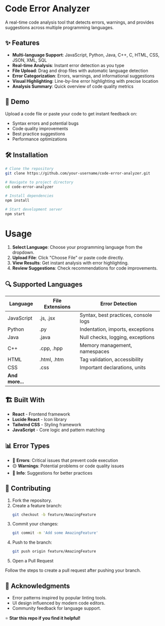 # Code Error Analyzer

A real-time code analysis tool that detects errors, warnings, and provides suggestions across multiple programming languages.

## ✨ Features

- **Multi-language Support**: JavaScript, Python, Java, C++, C, HTML, CSS, JSON, XML, SQL
- **Real-time Analysis**: Instant error detection as you type
- **File Upload**: Drag and drop files with automatic language detection
- **Error Categorization**: Errors, warnings, and informational suggestions
- **Visual Highlighting**: Line-by-line error highlighting with precise location
- **Analysis Summary**: Quick overview of code quality metrics

## 🚀 Demo

Upload a code file or paste your code to get instant feedback on:
- Syntax errors and potential bugs
- Code quality improvements
- Best practice suggestions
- Performance optimizations

## 🛠️ Installation

```bash
# Clone the repository
git clone https://github.com/your-username/code-error-analyzer.git

# Navigate to project directory
cd code-error-analyzer

# Install dependencies
npm install

# Start development server
npm start
```

# Usage

1. **Select Language**: Choose your programming language from the dropdown.
2. **Upload File**: Click "Choose File" or paste code directly.
3. **View Results**: Get instant analysis with error highlighting.
4. **Review Suggestions**: Check recommendations for code improvements.

## 🔍 Supported Languages

| Language       | File Extensions | Error Detection                           |
|----------------|------------------|-------------------------------------------|
| JavaScript     | .js, .jsx        | Syntax, best practices, console logs      |
| Python         | .py              | Indentation, imports, exceptions          |
| Java           | .java            | Null checks, logging, exceptions          |
| C++            | .cpp, .hpp       | Memory management, namespaces             |
| HTML           | .html, .htm      | Tag validation, accessibility             |
| CSS            | .css             | Important declarations, units             |
| **And more...**|                  |                                           |

## 🏗️ Built With

- **React** - Frontend framework
- **Lucide React** - Icon library
- **Tailwind CSS** - Styling framework
- **JavaScript** - Core logic and pattern matching

## 📊 Error Types

- 🔴 **Errors**: Critical issues that prevent code execution
- 🟡 **Warnings**: Potential problems or code quality issues
- 🔵 **Info**: Suggestions for better practices

## 🤝 Contributing

1. Fork the repository.
2. Create a feature branch:
   ```bash
   git checkout -b feature/AmazingFeature
3. Commit your changes:
   ```bash
   git commit -m 'Add some AmazingFeature'
4. Push to the branch:
   ```bash
   git push origin feature/AmazingFeature
5. Open a Pull Request

Follow the steps to create a pull request after pushing your branch.

## 🙏 Acknowledgments

- Error patterns inspired by popular linting tools.
- UI design influenced by modern code editors.
- Community feedback for language support.

⭐ **Star this repo if you find it helpful!**
